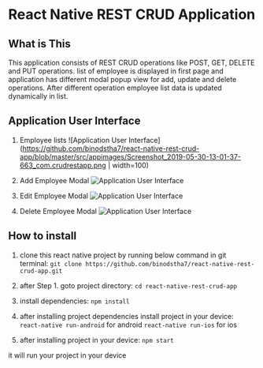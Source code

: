 # React Native REST CRUD Application

## What is This
This application consists of REST CRUD operations like POST, GET, DELETE and PUT operations. list of employee is displayed in first page and application has different modal popup view for add, update and delete operations. After different operation employee list data is updated dynamically in list.

## Application User Interface
1. Employee lists
![Application User Interface](https://github.com/binodstha7/react-native-rest-crud-app/blob/master/src/appimages/Screenshot_2019-05-30-13-01-37-663_com.crudrestapp.png | width=100)

2. Add Employee Modal
![Application User Interface](https://github.com/binodstha7/react-native-rest-crud-app/blob/master/src/appimages/Screenshot_2019-05-30-13-03-21-961_com.crudrestapp.png)

3. Edit Employee Modal
![Application User Interface](https://github.com/binodstha7/react-native-rest-crud-app/blob/master/src/appimages/Screenshot_2019-05-30-13-03-32-172_com.crudrestapp.png)

3. Delete Employee Modal
![Application User Interface](https://github.com/binodstha7/react-native-rest-crud-app/blob/master/src/appimages/Screenshot_2019-05-30-13-03-53-826_com.crudrestapp.png)

## How to install
1. clone this react native project by running below command in git terminal:
`git clone https://github.com/binodstha7/react-native-rest-crud-app.git`

2. after Step 1. goto project directory:
`cd react-native-rest-crud-app`

3. install dependencies:
`npm install`

4. after installing project dependencies install project in your device:
`react-native run-android` for android
`react-native run-ios` for ios

5. after installing project in your device:
`npm start`

it will run your project in your device
